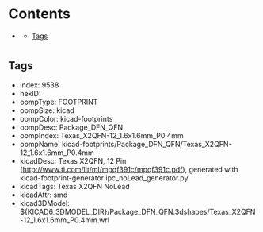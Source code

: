 



Contents
========

* [](#)
	* [Tags](#tags)

# 

## Tags

- index: 9538
- hexID: 
- oompType: FOOTPRINT
- oompSize: kicad
- oompColor: kicad-footprints
- oompDesc: Package_DFN_QFN
- oompIndex: Texas_X2QFN-12_1.6x1.6mm_P0.4mm
- oompName: kicad-footprints/Package_DFN_QFN/Texas_X2QFN-12_1.6x1.6mm_P0.4mm
- kicadDesc: Texas  X2QFN, 12 Pin (http://www.ti.com/lit/ml/mpqf391c/mpqf391c.pdf), generated with kicad-footprint-generator ipc_noLead_generator.py
- kicadTags: Texas X2QFN NoLead
- kicadAttr: smd
- kicad3DModel: ${KICAD6_3DMODEL_DIR}/Package_DFN_QFN.3dshapes/Texas_X2QFN-12_1.6x1.6mm_P0.4mm.wrl
